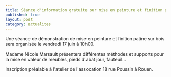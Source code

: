 ```yaml
---
title: Séance d'information gratuite sur mise en peinture et finition patine sur bois
published: true
layout: post
category: actualites
---
```


Une séance de démonstration de mise en peinture et finition patine sur bois sera organisée le vendredi 17 juin à 10h00.

Madame Nicole Marsault présentera différentes méthodes et supports pour la mise en valeur de meubles, pieds d'abat jour, fauteuil…

Inscription préalable à l'atelier de l'assocation 18 rue Poussin à Rouen.

